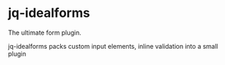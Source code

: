 jq-idealforms
=============

The ultimate form plugin.

jq-idealforms packs custom input elements, inline validation into a small plugin